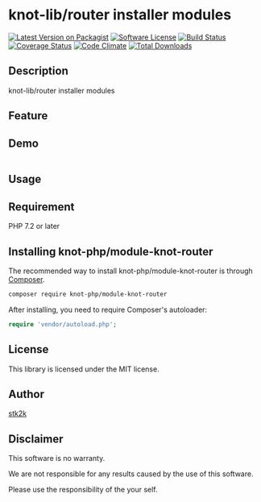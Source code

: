 knot-lib/router installer modules
=======================

[![Latest Version on Packagist](https://img.shields.io/packagist/v/knot-php/module-knot-router.svg?style=flat-square)](https://packagist.org/packages/knot-php/module-knot-router)
[![Software License](https://img.shields.io/badge/license-MIT-brightgreen.svg?style=flat-square)](LICENSE.md)
[![Build Status](https://travis-ci.org/knot-php/module-knot-router.svg?branch=master)](https://travis-ci.org/knot-php/module-knot-router)
[![Coverage Status](https://coveralls.io/repos/github/knot-php/module-knot-router/badge.svg?branch=master)](https://coveralls.io/github/knot-php/module-knot-router?branch=master)
[![Code Climate](https://codeclimate.com/github/knot-php/module-knot-router/badges/gpa.svg)](https://codeclimate.com/github/knot-php/module-knot-router)
[![Total Downloads](https://img.shields.io/packagist/dt/knot-php/module-knot-router.svg?style=flat-square)](https://packagist.org/packages/knot-php/module-knot-router)

## Description

knot-lib/router installer modules


## Feature

## Demo

```php

```

## Usage

## Requirement

PHP 7.2 or later

## Installing knot-php/module-knot-router

The recommended way to install knot-php/module-knot-router is through
[Composer](http://getcomposer.org).

```bash
composer require knot-php/module-knot-router
```

After installing, you need to require Composer's autoloader:

```php
require 'vendor/autoload.php';
```

## License
This library is licensed under the MIT license.

## Author

[stk2k](https://github.com/stk2k)

## Disclaimer

This software is no warranty.

We are not responsible for any results caused by the use of this software.

Please use the responsibility of the your self.


